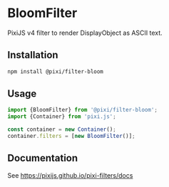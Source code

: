 # BloomFilter

PixiJS v4 filter to render DisplayObject as ASCII text.

## Installation

```bash
npm install @pixi/filter-bloom
```

## Usage

```js
import {BloomFilter} from '@pixi/filter-bloom';
import {Container} from 'pixi.js';

const container = new Container();
container.filters = [new BloomFilter()];
```

## Documentation

See https://pixijs.github.io/pixi-filters/docs